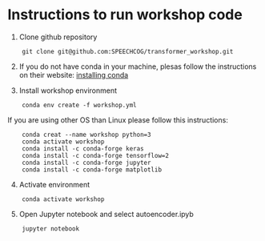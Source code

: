 # Instructions to run workshop code

1. Clone github repository

```
	git clone git@github.com:SPEECHCOG/transformer_workshop.git
```

2. If you do not have conda in your machine, plesas follow the instructions
on their website: [installing conda](https://docs.anaconda.com/anaconda/install/)

3. Install workshop environment

```
	conda env create -f workshop.yml
```

If you are using other OS than Linux please follow this instructions:

```
	conda creat --name workshop python=3
	conda activate workshop
	conda install -c conda-forge keras
	conda install -c conda-forge tensorflow=2
	conda install -c conda-forge jupyter
	conda install -c conda-forge matplotlib
```

4. Activate environment

```
	conda activate workshop
```

5. Open Jupyter notebook and select autoencoder.ipyb 

```
	jupyter notebook
```



